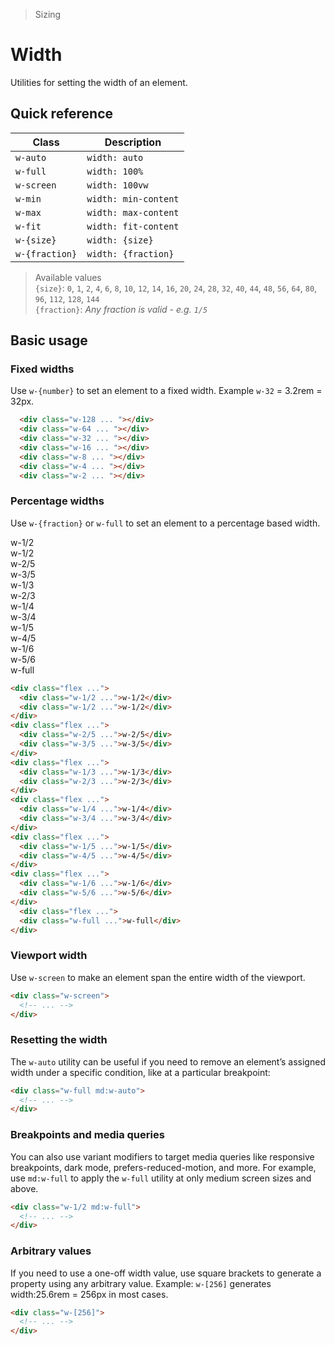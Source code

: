 > Sizing

# Width
Utilities for setting the width of an element.

## Quick reference

| Class          | Description          |
| -------------- | -------------------- |
| `w-auto`       | `width: auto`        |
| `w-full`       | `width: 100%`        |
| `w-screen`     | `width: 100vw`       |
| `w-min`        | `width: min-content` |
| `w-max`        | `width: max-content` |
| `w-fit`        | `width: fit-content` |
| `w-{size}`     | `width: {size}`      |
| `w-{fraction}` | `width: {fraction}`  |

> Available values <br />
> `{size}`: `0`, `1`, `2`, `4`, `6`, `8`, `10`, `12`, `14`, `16`, `20`, `24`, `28`, `32`, `40`, `44`, `48`, `56`, `64`, `80`, `96`, `112`, `128`, `144` <br />
> `{fraction}`: _Any fraction is valid - e.g. `1/5`_

## Basic usage
### Fixed widths
Use `w-{number}` to set an element to a fixed width. Example `w-32` = 3.2rem = 32px.

<container class="flex justify-center">
  <div class="space-y-16">
    <div class="w-128 h-32 mb-16 bg-blue-500 rounded"></div>
    <div class="w-64 h-32 mb-16 bg-blue-500 rounded"></div>
    <div class="w-32 h-32 mb-16 bg-blue-500 rounded"></div>
    <div class="w-16 h-32 mb-16 bg-blue-500 rounded"></div>
    <div class="w-8 h-32 mb-16 bg-blue-500 rounded"></div>
    <div class="w-4 h-32 mb-16 bg-blue-500 rounded"></div>
    <div class="w-2 h-32 mb-16 bg-blue-500 rounded"></div>
  </div>
</container>

```html
  <div class="w-128 ... "></div>
  <div class="w-64 ... "></div>
  <div class="w-32 ... "></div>
  <div class="w-16 ... "></div>
  <div class="w-8 ... "></div>
  <div class="w-4 ... "></div>
  <div class="w-2 ... "></div>
```

### Percentage widths
Use `w-{fraction}` or `w-full` to set an element to a percentage based width.

<container>
  <div class="flex gap-16">
    <div class="w-1/2 h-32 mb-16 bg-violet-500 ex-box">w-1/2</div>
    <div class="w-1/2 h-32 mb-16 bg-violet-500 ex-box">w-1/2</div>
  </div>
  <div class="flex gap-16">
    <div class="w-2/5 h-32 mb-16 bg-violet-500 ex-box">w-2/5</div>
    <div class="w-3/5 h-32 mb-16 bg-violet-500 ex-box">w-3/5</div>
  </div>
  <div class="flex gap-16">
    <div class="w-1/3 h-32 mb-16 bg-violet-500 ex-box">w-1/3</div>
    <div class="w-2/3 h-32 mb-16 bg-violet-500 ex-box">w-2/3</div>
  </div>
  <div class="flex gap-16">
    <div class="w-1/4 h-32 mb-16 bg-violet-500 ex-box">w-1/4</div>
    <div class="w-3/4 h-32 mb-16 bg-violet-500 ex-box">w-3/4</div>
  </div>
  <div class="flex gap-16">
    <div class="w-1/5 h-32 mb-16 bg-violet-500 ex-box">w-1/5</div>
    <div class="w-4/5 h-32 mb-16 bg-violet-500 ex-box">w-4/5</div>
  </div>
  <div class="flex gap-16">
    <div class="w-1/6 h-32 mb-16 bg-violet-500 ex-box">w-1/6</div>
    <div class="w-5/6 h-32 mb-16 bg-violet-500 ex-box">w-5/6</div>
  </div>
    <div class="flex gap-16">
    <div class="w-full h-32 mb-16 bg-violet-500 ex-box">w-full</div>
  </div>
</container>

```html
<div class="flex ...">
  <div class="w-1/2 ...">w-1/2</div>
  <div class="w-1/2 ...">w-1/2</div>
</div>
<div class="flex ...">
  <div class="w-2/5 ...">w-2/5</div>
  <div class="w-3/5 ...">w-3/5</div>
</div>
<div class="flex ...">
  <div class="w-1/3 ...">w-1/3</div>
  <div class="w-2/3 ...">w-2/3</div>
</div>
<div class="flex ...">
  <div class="w-1/4 ...">w-1/4</div>
  <div class="w-3/4 ...">w-3/4</div>
</div>
<div class="flex ...">
  <div class="w-1/5 ...">w-1/5</div>
  <div class="w-4/5 ...">w-4/5</div>
</div>
<div class="flex ...">
  <div class="w-1/6 ...">w-1/6</div>
  <div class="w-5/6 ...">w-5/6</div>
</div>
  <div class="flex ...">
  <div class="w-full ...">w-full</div>
</div>
```

### Viewport width
Use `w-screen` to make an element span the entire width of the viewport.

```html
<div class="w-screen">
  <!-- ... -->
</div>
```

### Resetting the width
The `w-auto` utility can be useful if you need to remove an element’s assigned width under a specific condition, like at a particular breakpoint:

```html
<div class="w-full md:w-auto">
  <!-- ... -->
</div>
```

### Breakpoints and media queries
You can also use variant modifiers to target media queries like responsive breakpoints, dark mode, prefers-reduced-motion, and more. For example, use `md:w-full` to apply the `w-full` utility at only medium screen sizes and above.

```html
<div class="w-1/2 md:w-full">
  <!-- ... -->
</div>
```

### Arbitrary values
If you need to use a one-off width value, use square brackets to generate a property using any arbitrary value. Example: `w-[256]` generates width:25.6rem = 256px in most cases.

```html
<div class="w-[256]">
  <!-- ... -->
</div>
```
